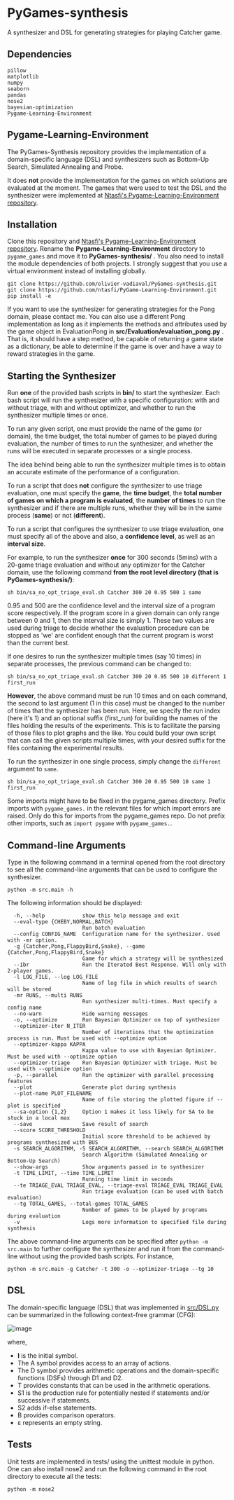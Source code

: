 # PyGames-synthesis
A synthesizer and DSL for generating strategies for playing Catcher game.

## Dependencies

```
pillow
matplotlib
numpy
seaborn
pandas
nose2
bayesian-optimization
Pygame-Learning-Environment
```

## Pygame-Learning-Environment
The PyGames-Synthesis repository provides the implementation of a domain-specific language (DSL) and synthesizers such as Bottom-Up Search, Simulated Annealing and Probe.

It does **not** provide the implementation for the games on which solutions are evaluated at the moment. The games that were used to test the
DSL and the synthesizer were implemented at [Ntasfi's Pygame-Learning-Environment repository](https://github.com/ntasfi/PyGame-Learning-Environment).

## Installation

Clone this repository and [Ntasfi's Pygame-Learning-Environment repository](https://github.com/ntasfi/PyGame-Learning-Environment). Rename the __Pygame-Learning-Environment__ directory to ```pygame_games``` and move it to __PyGames-synthesis/__ . You also need to install the module dependencies of both projects. I strongly suggest that you use a virtual environment instead of installing globally.

```console
git clone https://github.com/olivier-vadiaval/PyGames-synthesis.git
git clone https://github.com/ntasfi/PyGame-Learning-Environment.git
pip install -e
```

If you want to use the synthesizer for generating strategies for the Pong domain, please contact me. You can also use a different Pong implementation as long as it implements the methods and attributes used by the game object in EvaluationPong in __src/Evaluation/evaluation_pong.py__ . That is, it should have a step method, be capable of returning a game state as a dictionary, be able to determine if the game is over and have a way to reward strategies in the game.

## Starting the Synthesizer
Run __one__ of the provided bash scripts in __bin/__ to start the synthesizer. Each bash script will run the synthesizer with a specific configuration: with and without triage, with and without optimizer, and whether to run the synthesizer multiple times or once.

To run any given script, one must provide the name of the game (or domain), the time budget, the total number of games to be played during evaluation, the number of times to run the synthesizer, and whether the runs will be executed in separate processes or a single process.

The idea behind being able to run the synthesizer multiple times is to obtain an accurate estimate of the performance of a configuration.

To run a script that does __not__ configure the synthesizer to use triage evaluation, one must specify the __game__, the __time budget__, the __total number of games on which a program is evaluated__, the __number of times__ to run the synthesizer and if there are multiple runs, whether they will be in the same process (__same__) or not (__different__).

To run a script that configures the synthesizer to use triage evaluation, one must specify all of the above and also, a __confidence level__, as well as an __interval size__.

For example, to run the synthesizer __once__ for 300 seconds (5mins) with a 20-game triage evaluation and without any optimizer for the Catcher domain, use the following command __from the root level directory (that is PyGames-synthesis/)__:

```console
sh bin/sa_no_opt_triage_eval.sh Catcher 300 20 0.95 500 1 same
```

0.95 and 500 are the confidence level and the interval size of a program score respectively. If the program score in a given domain can only range between 0 and 1, then the interval size is simply 1. These two values are used during triage to decide whether the evaluation procedure can be stopped as 'we' are confident enough that the current program is worst than the current best.

If one desires to run the synthesizer multiple times (say 10 times) in separate processes, the previous command can be changed to:

```console
sh bin/sa_no_opt_triage_eval.sh Catcher 300 20 0.95 500 10 different 1 first_run
```

__However__, the above command must be run 10 times and on each command, the second to last argument (1 in this case) must be changed to the number of times that the synthesizer has been run. Here, we specify the run index (here it's 1) and an optional suffix (first_run) for building the names of the files holding the results of the experiments. This is to facilitate the parsing of those files to plot graphs and the like. You could build your own script that can call the given scripts multiple times, with your desired suffix for the files containing the experimental results.

To run the synthesizer in one single process, simply change the ```different``` argument to ```same```.

```console
sh bin/sa_no_opt_triage_eval.sh Catcher 300 20 0.95 500 10 same 1 first_run
```

Some imports might have to be fixed in the pygame_games directory. Prefix imports with ```pygame_games.``` in the relevant files for which import errors are raised. Only do this for imports from the pygame_games repo. Do not prefix other imports, such as ```import pygame``` with ```pygame_games.```.

## Command-line Arguments

Type in the following command in a terminal opened from the root directory to see all the command-line arguments that can be used to configure the synthesizer.

```console
python -m src.main -h
```

The following information should be displayed:

```
  -h, --help            show this help message and exit
  --eval-type {CHEBY,NORMAL,BATCH}
                        Run batch evaluation
  --config CONFIG_NAME  Configuration name for the synthesizer. Used with -mr option.
  -g {Catcher,Pong,FlappyBird,Snake}, --game {Catcher,Pong,FlappyBird,Snake}
                        Game for which a strategy will be synthesized
  --ibr                 Run the Iterated Best Response. Will only with 2-player games.
  -l LOG_FILE, --log LOG_FILE
                        Name of log file in which results of search will be stored
  -mr RUNS, --multi RUNS
                        Run synthesizer multi-times. Must specify a config name
  --no-warn             Hide warning messages
  -o, --optimize        Run Bayesian Optimizer on top of synthesizer
  --optimizer-iter N_ITER
                        Number of iterations that the optimization process is run. Must be used with --optimize option
  --optimizer-kappa KAPPA
                        Kappa value to use with Bayesian Optimizer. Must be used with --optimize option
  --optimizer-triage    Run Bayesian Optimizer with triage. Must be used with --optimize option
  -p, --parallel        Run the optimizer with parallel processing features
  --plot                Generate plot during synthesis
  --plot-name PLOT_FILENAME
                        Name of file storing the plotted figure if --plot is specified
  --sa-option {1,2}     Option 1 makes it less likely for SA to be stuck in a local max
  --save                Save result of search
  --score SCORE_THRESHOLD
                        Initial score threshold to be achieved by programs synthesized with BUS
  -s SEARCH_ALGORITHM, -S SEARCH_ALGORITHM, --search SEARCH_ALGORITHM
                        Search Algorithm (Simulated Annealing or Bottom-Up Search)
  --show-args           Show arguments passed in to synthesizer
  -t TIME_LIMIT, --time TIME_LIMIT
                        Running time limit in seconds
  --te TRIAGE_EVAL TRIAGE_EVAL, --triage-eval TRIAGE_EVAL TRIAGE_EVAL
                        Run triage evaluation (can be used with batch evaluation)
  --tg TOTAL_GAMES, --total-games TOTAL_GAMES
                        Number of games to be played by programs during evaluation
  -v                    Logs more information to specified file during synthesis
```

The above command-line arguments can be specified after ```python -m src.main``` to further configure the synthesizer and run it from the command-line without using the provided bash scripts. For instance,

```console
python -m src.main -g Catcher -t 300 -o --optimizer-triage --tg 10
```

## DSL

The domain-specific language (DSL) that was implemented in [src/DSL.py](https://github.com/olivier-vadiaval/catcher-synthesis/blob/main/src/DSL.py) can be summarized in the
following context-free grammar (CFG):

![image](https://user-images.githubusercontent.com/59672031/131167505-a72b2008-4d76-41dd-a6b3-9a69fdc38746.png)

where,
* **I** is the initial symbol. 
* The A symbol provides access to an array of actions.
* The D symbol provides arithmetic operations and the domain-specific functions (DSFs) through D1 and D2.
* T provides constants that can be used in the arithmetic operations.
* S1 is the production rule for potentially nested if statements and/or successive if statements.
* S2 adds if-else statements.
* B provides comparison operators.
* ε represents an empty string.

## Tests

Unit tests are implemented in tests/ using the unittest module in python. One can also install nose2 and run the following command in the root directory
to execute all the tests:

```console
python -m nose2
```
